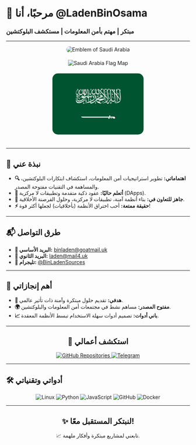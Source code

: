 # 👋 مرحبًا، أنا **@LadenBinOsama**  
### مبتكر | مهتم بأمن المعلومات | مستكشف البلوكتشين  

---

<div align="center">
  <img src="https://upload.wikimedia.org/wikipedia/commons/6/65/Emblem_of_Saudi_Arabia.png" alt="Emblem of Saudi Arabia" width="100" style="border-radius: 10px; margin-bottom: 20px;">
</div>

<div align="center">
  <img src="https://upload.wikimedia.org/wikipedia/commons/a/af/Saudi_Arabia_Flag_Map.png" alt="Saudi Arabia Flag Map" width="200" style="margin-bottom: 20px;">
</div>

<div align="center">
  <img src="https://raw.githubusercontent.com/LadenBinOsama/ladenbinosama.github.io/refs/heads/main/assets/IMG_4947.jpeg" alt="Profile Image" width="250" style="border-radius: 15px; margin-bottom: 20px;">
</div>

---

## 🧩 **نبذة عني**  
- **🔍 اهتماماتي:** تطوير استراتيجيات أمن المعلومات، استكشاف ابتكارات البلوكتشين، والمساهمة في التقنيات مفتوحة المصدر.  
- **🌱 أتعلم حاليًا:** عقود ذكية متقدمة وتطبيقات لا مركزية (DApps).  
- **🤝 جاهز للتعاون في:** بناء أنظمة آمنة، تطبيقات لا مركزية، وحلول القرصنة الأخلاقية.  
- **⚡ حقيقة ممتعة:** أحب اختراق الأنظمة (بأخلاقيات) لجعلها أكثر قوة!  

---

## 📬 **طرق التواصل**  
- **📨 البريد الأساسي:** [binladen@goatmail.uk](mailto:binladen@goatmail.uk)  
- **📧 البريد الثانوي:** [laden@mail4.uk](mailto:laden@mail4.uk)  
- **📱 تليجرام:** [@BinLadenSources](https://t.me/BinLadenSources)  

---

## 🔗 **أهم إنجازاتي**  
- **🚀 هدفي:** تقديم حلول مبتكرة وآمنة ذات تأثير عالمي.  
- **🌍 مفتوح المصدر:** مساهم نشط في مجتمعات أمن المعلومات والبلوكتشين.  
- **📈 باني أدوات:** تصميم أدوات سهلة الاستخدام تبسط الأنظمة المعقدة.  

---

<div align="center">
  <h2>🔗 استكشف أعمالي</h2>
  <a href="https://github.com/LadenBinOsama?tab=repositories" target="_blank">
    <img src="https://img.shields.io/badge/-مستودعاتي-1F2937?style=for-the-badge&logo=github&logoColor=white" alt="GitHub Repositories">
  </a>
  <a href="https://t.me/BinLadenSources" target="_blank">
    <img src="https://img.shields.io/badge/-انضم%20إلى%20تليجرام-229ED9?style=for-the-badge&logo=telegram&logoColor=white" alt="Telegram">
  </a>
</div>

---

## 🛠 **أدواتي وتقنياتي**  
<div align="center">
  <img src="https://img.shields.io/badge/-لينكس-111827?style=for-the-badge&logo=linux&logoColor=white" alt="Linux">
  <img src="https://img.shields.io/badge/-بايثون-4B8BBE?style=for-the-badge&logo=python&logoColor=white" alt="Python">
  <img src="https://img.shields.io/badge/-جافا سكريبت-F1E05A?style=for-the-badge&logo=javascript&logoColor=black" alt="JavaScript">
  <img src="https://img.shields.io/badge/-GitHub-171515?style=for-the-badge&logo=github&logoColor=white" alt="GitHub">
  <img src="https://img.shields.io/badge/-Docker-0db7ed?style=for-the-badge&logo=docker&logoColor=white" alt="Docker">
</div>

---

<div align="center">
  <h2>✨ لنبتكر المستقبل معًا!</h2>
  <p>📈 تابعني لمشاريع مبتكرة وأفكار ملهمة.</p>
</div>
